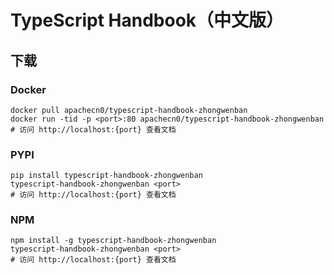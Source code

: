 # TypeScript Handbook（中文版）

## 下载

### Docker

```
docker pull apachecn0/typescript-handbook-zhongwenban
docker run -tid -p <port>:80 apachecn0/typescript-handbook-zhongwenban
# 访问 http://localhost:{port} 查看文档
```

### PYPI

```
pip install typescript-handbook-zhongwenban
typescript-handbook-zhongwenban <port>
# 访问 http://localhost:{port} 查看文档
```

### NPM

```
npm install -g typescript-handbook-zhongwenban
typescript-handbook-zhongwenban <port>
# 访问 http://localhost:{port} 查看文档
```